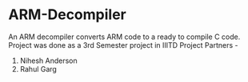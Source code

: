 # ARM-Decompiler
An ARM decompiler converts ARM code to a ready to compile C code. Project was done as a 3rd Semester project in IIITD
Project Partners -
1. Nihesh Anderson
2. Rahul Garg
